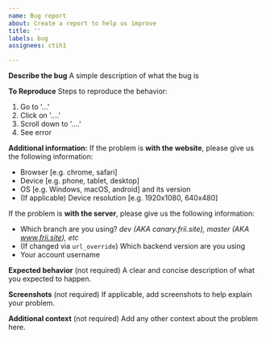 ```yaml
---
name: Bug report
about: Create a report to help us improve
title: ''
labels: bug
assignees: ctih1

---
```


**Describe the bug**
A simple description of what the bug is 

**To Reproduce**
Steps to reproduce the behavior:
1. Go to '...'
2. Click on '....'
3. Scroll down to '....'
4. See error


**Additional information:**
If the problem is **with the website**, please give us the following information:
-  Browser [e.g. chrome, safari]
-  Device [e.g. phone, tablet, desktop]
-  OS [e.g. Windows, macOS, android] and its version
-  (If applicable) Device resolution [e.g. 1920x1080, 640x480]

If the problem is **with the server**, please give us the following information:
- Which branch are you using? *dev (AKA canary.frii.site), master (AKA www.frii.site), etc*
- (If changed via `url_override`) Which backend version are you using
- Your account username 


**Expected behavior** (not required)
A clear and concise description of what you expected to happen.

**Screenshots** (not required)
If applicable, add screenshots to help explain your problem.

**Additional context** (not required)
Add any other context about the problem here.
